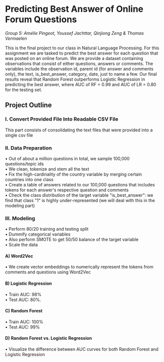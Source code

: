 # Predicting Best Answer of Online Forum Questions

*Group 5: Amélie Pingeot, Youssef Jachttar, Qinjiong Zeng & Thomas Vermaelen* 

This is the final project to our class in Natural Language Processing. For this assignment we are tasked to predict the best answer 
for each question that was posted on an online forum. We are provide a dataset containing observations that consist of either questions, answers or comments. 
The variables include the observation id, parent id (for answer and comments only), the text, is_best_answer, category, date, just to name a few. 
Our final results reveal that Random Forest outperforms Logistic Regression in predicting the best answer, where AUC of RF = 0.99 and AUC of LR = 0.80 for the testing set.  

## Project Outline

### I. Convert Provided File Into Readable CSV File

This part consists of consolidating the text files that were provided into a single csv file 

### II. Data Preparation

• Out of about a million questions in total, we sample 100,000 questions/topic ids  
• We clean, tokenize and stem all the text  
• Fix the high-cardinality of the country variable by merging certain countries into one class  
• Create a table of answers related to our 100,000 questions that includes tokens for each answer's respective question and comments  
• Check the class distribution of the target variable "is_best_answer": we find that class "1" is highly under-represented (we will deal with this in the modeling part)  

### III. Modeling

• Perform 80/20 training and testing split  
• Dummify categorical variables  
• Also perform SMOTE to get 50/50 balance of the target variable  
• Scale the data  

#### A) Word2Vec

• We create vector embeddings to numerically represent the tokens from comments and questions using Word2Vec  

#### B) Logistic Regression

• Train AUC: 98%  
• Test AUC: 80%. 

#### C) Random Forest

• Train AUC: 100%   
• Test AUC: 99%  

#### D) Random Forest vs. Logistic Regression

• Visualize the difference between AUC curves for both Random Forest and Logistic Regression  
